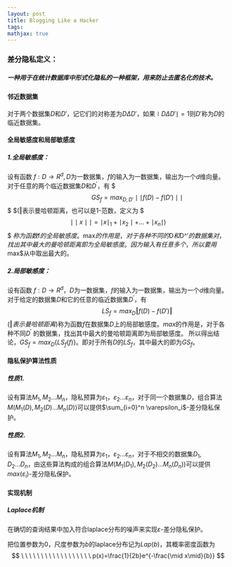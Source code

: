 ```yaml
---
layout: post
title: Blogging Like a Hacker
tags:
mathjax: true
---
```


<script type="text/javascript" src="http://cdn.mathjax.org/mathjax/latest/MathJax.js?config=default"></script>

### 差分隐私定义：
##### 一种用于在统计数据库中形式化隐私的一种框架，用来防止去匿名化的技术。

#### 邻近数据集
对于两个数据集$D$和$D'$，记它们的对称差为$D\Delta D'$，如果$\mid D\Delta D' \mid=1$则$D'$称为$D$的临近数据集。

#### 全局敏感度和局部敏感度
##### 1.全局敏感度：
设有函数
$f:D\rightarrow {R^d},D$为一数据集，$f$的输入为一数据集，输出为一个$d$维向量。对于任意的两个临近数据集$D$和$D^′$，有
$$$
\ \ \ \ \ \ \ \ \ \ \ \ \ \ \ \ \ \ \ \ \ \ GS_f=max_{D,D'}\mid\mid f(D)−f(D')\mid\mid
$$$
$(‖表示曼哈顿距离，也可以是1-范数，定义为
$$$\mid\mid x\mid\mid = \mid x \mid_1 + \mid x_2\mid + ... +\mid x_n \mid)$$$
$称为函数$f$的全局敏感度。$max$的作用是，对于各种不同的$D$和$D^′$的数据集对，找出其中最大的曼哈顿距离即为全局敏感度。因为输入有任意多个，所以要用$max$从中取出最大的。

##### 2.局部敏感度：
设有函数 $f:D\rightarrow R^d$，$D$为一数据集，$f$的输入为一数据集，输出为一个$d$维向量。对于给定的数据集$D$和它的任意的临近数据集$D^′$，有
$$
\ \ \ \ \ \ \ \ \ \ \ \ \ \ \ \ \ \ \ \ \ \ LS_f=max_D‖f(D)−f(D′)‖
$$
$(‖表示曼哈顿距离)$称为函数$f$在数据集$D$上的局部敏感度。$max$的作用是，对于各种不同$D^′$ 的数据集，找出其中最大的曼哈顿距离即为局部敏感度。
所以得出结论，$GS_f=max_D\{LS_f(f)\}$。即对于所有$D$的$LS_f$，其中最大的即为$GS_f$。

#### 隐私保护算法性质
##### 性质1.
设有算法$M_{1},M_2...M_n$，隐私预算为$\varepsilon_1，\varepsilon_2...\varepsilon_n$，对于同一个数据集$D$，组合算法$M(M_1(D),M_2(D)...M_n(D))$可以提供$\sum_{i=0}^n \varepsilon_i$-差分隐私保护。
##### 性质2.
设有算法$M_{1},M_2...M_n$，隐私预算为$\varepsilon_1，\varepsilon_2...\varepsilon_n$，对于不相交的数据集$D_1,D_2...D_n$，由这些算法构成的组合算法$M(M_1(D_1),M_2(D_2)...M_n(D_n))$可以提供$max(\varepsilon_i)$-差分隐私保护。

#### 实现机制
##### Laplace机制
在确切的查询结果中加入符合laplace分布的噪声来实现$\varepsilon$-差分隐私保护。

把位置参数为$0$，尺度参数为$b$的laplace分布记为$Lap(b)$，其概率密度函数为
$$
\ \ \ \ \ \ \ \ \ \ \ \ \ \ \ \ \ \  p(x)=\frac{1}{2b}e^{-\frac{\mid x\mid}{b}}
$$


